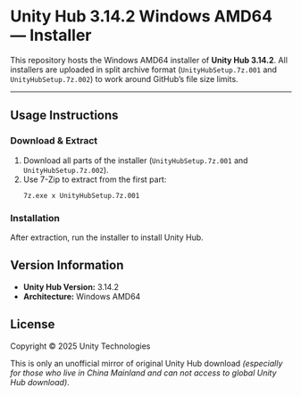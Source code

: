 Unity Hub 3.14.2 Windows AMD64 — Installer
=============================================================

This repository hosts the Windows AMD64 installer of **Unity Hub 3.14.2**.
All installers are uploaded in split archive format (`UnityHubSetup.7z.001` and `UnityHubSetup.7z.002`) to work around GitHub’s file size limits.

---

## Usage Instructions

### Download & Extract

1. Download all parts of the installer (`UnityHubSetup.7z.001` and `UnityHubSetup.7z.002`).  
2. Use 7-Zip to extract from the first part:
    ```
    7z.exe x UnityHubSetup.7z.001
    ```

### Installation

After extraction, run the installer to install Unity Hub.

Version Information
-------------------

*   **Unity Hub Version:** 3.14.2
*   **Architecture:** Windows AMD64

License
--------------------
Copyright © 2025 Unity Technologies

This is only an unofficial mirror of original Unity Hub download _(especially for those who live in China Mainland and can not access to global Unity Hub download)_.
